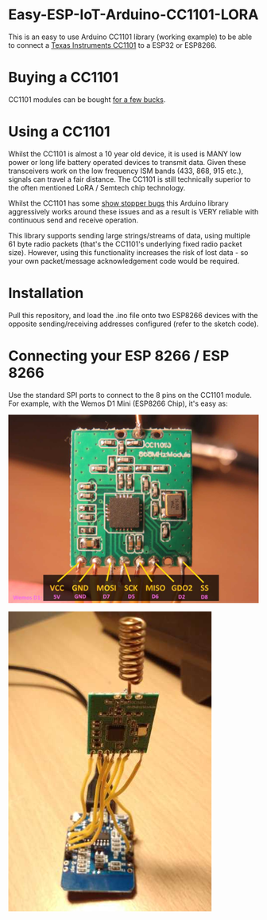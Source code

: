 # Easy-ESP-IoT-Arduino-CC1101-LORA

This is an easy to use Arduino CC1101 library (working example) to be able to connect a [Texas Instruments CC1101](http://www.ti.com/product/CC1101) to a ESP32 or ESP8266.

# Buying a CC1101

CC1101 modules can be bought [for a few bucks](https://www.aliexpress.com/item/CC1101-Wireless-Module-Long-Distance-Transmission-Antenna-868MHZ-M115/32635393463.html).

# Using a CC1101

Whilst the CC1101 is almost a 10 year old device, it is used is MANY low power or long life battery operated devices to transmit data. Given these transceivers work on the low frequency ISM bands (433, 868, 915 etc.), signals can travel a fair distance. The CC1101 is still technically superior to the often mentioned LoRA / Semtech chip technology.

Whilst the CC1101 has some [show stopper bugs](http://www.ti.com/lit/er/swrz020e/swrz020e.pdf) this Arduino library aggressively works around these issues and as a result is VERY reliable with continuous send and receive operation. 

This library supports sending large strings/streams of data, using multiple 61 byte radio packets (that's the CC1101's underlying fixed radio packet size). However, using this functionality increases the risk of lost data - so your own packet/message acknowledgement code would be required. 

# Installation

Pull this repository, and load the .ino file onto two ESP8266 devices with the opposite sending/receiving addresses configured (refer to the sketch code).

# Connecting your ESP 8266 / ESP 8266

Use the standard SPI ports to connect to the 8 pins on the CC1101 module. For example, with the Wemos D1 Mini (ESP8266 Chip), it's easy as:

![CC1101 Module Pins](CC1101-WemosD1Mini-Pins.jpg)

![CC1101 Module Pins](CC1101-WemosD1Mini.jpg)

